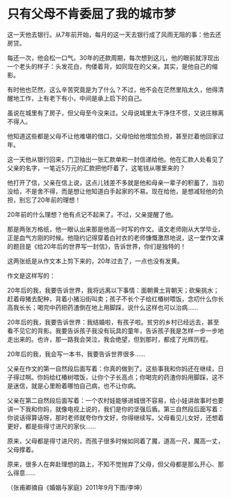 # 只有父母不肯委屈了我的城市梦

这一天他去银行。从7年前开始，每月的这一天去银行成了风雨无阻的事：他去还房贷。 

每还一次，他会松一口气。30年的还款周期，每次想到这儿，他的眼前就浮现出一个老头的样子：头发花白，佝偻着背，如同现在的父亲。其实，是他自己的缩影。 

有时他也茫然，这么辛苦究竟是为了什么？不过，他不会在茫然里陷太久，他得清醒地工作，上有老下有小，中间是承上启下的自己。 

虽说在城里有了房子，但父母至今没来过。父母说城里太干净住不惯，又说庄稼离不得人。 

他知道这些都是父母不让他难堪的借口，父母怕给他增加负担，甚至拦着他回家过年。 

这一天他从银行回来，门卫抽出一张汇款单和一封信递给他。他在汇款人处看见了父亲的名字，一笔近5万元的汇款把他吓着了，这笔钱从哪里来的？ 

他打开了信，父亲在信上说，这点儿钱差不多就是他和母亲一辈子的积蓄了，当初没给，不是舍不得，而是想让他知道白手起家的不易。现在给他，是想减轻他的负担，别忘了20年前的理想！ 

20年前的什么理想？他有点记不起来了。不过，父亲提醒了他。 

那是两张方格纸，他一眼认出来那是他高一时写的作文。语文老师刚从大学毕业，正是血气方刚的时候。他隐约记得穿着白衬衣的老师慷慨激昂地说，这一堂作文课的题目是《给20年后的世界写一封信》，告诉世界，你们是独特的！ 

这两张纸是从作文本上剪下来的，20年过去了，一点也没有发黄。 

作文是这样写的： 

20年后的我，我要告诉世界，我将远离以下事情：面朝黄土背朝天；砍柴挑水；赶着母猪去配种，背着小猪沿街叫卖；孩子不长个子给红椿树喂饭，念叨什么你长高我长长；喝完中药把药渣倒在地上用脚踩，说什么这样也可以治病…… 

20年后的我，我要告诉世界：我结婚啦，有孩子啦。贫穷的乡村已经远去，甚至看不见它的背影。我要告诉孩子我没有玩具的童年，告诉孩子我是怎样一步一步地走出来的。也许，那一路我会哭泣，我会绝望，但到那时，都成了光辉历程。 

20年后的我，我会写一本书，我要告诉世界很多…… 

父亲在作文的第一自然段后面写着：你真的做到了。这些事我和你妈还在继续，日子得过啊。你妈给红椿树喂饭，让你个子长高点；你喝完的药渣你妈用脚踩，这不是迷信，就是心里盼着哪怕自己病，也不让你病。 

父亲在第二自然段后面写着：一个农村娃能够进城很不容易，给小娃讲故事时也要讲一下我和你妈，就像电视上说的，我们是你的坚强后盾。第三自然段后面写着：你说话得算话呀，那时老师就夸你作文好，你得继续写。父母看见儿女好，还想着更好，都是些得寸进尺的家伙…… 

原来，父母都是得寸进尺的，而孩子很多时候如同着了魔，道高一尺，魔高一丈，父母撑着。 

原来，很多人在奔赴理想的路上，不知不觉抛弃了父母，但父母都是那么开心、那么得意…… 

（张甫卿摘自《婚姻与家庭》2011年9月下图/李坤）